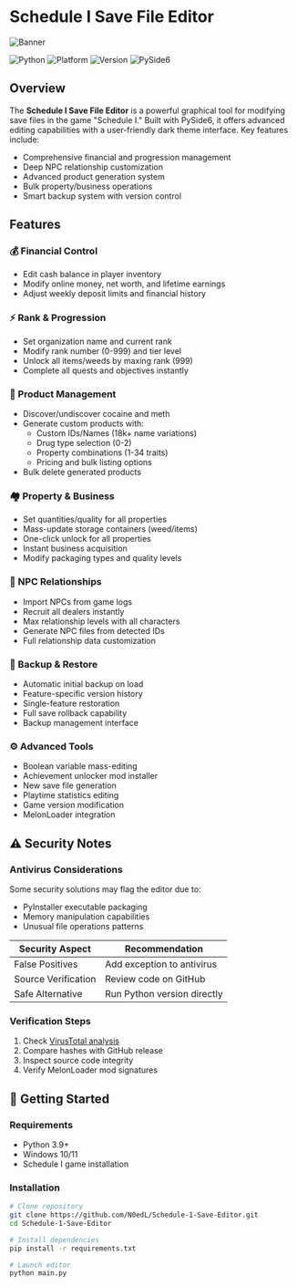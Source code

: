 # Schedule I Save File Editor

![Banner](https://github.com/user-attachments/assets/55a8e085-f339-49cb-8ea6-31a5945d4095)

![Python](https://img.shields.io/badge/python-3.9%2B-blue)
![Platform](https://img.shields.io/badge/platform-Windows-lightgrey)
![Version](https://img.shields.io/badge/version-1.0.3-green)
![PySide6](https://img.shields.io/badge/PySide6-GUI%20Framework-success)

## Overview
The **Schedule I Save File Editor** is a powerful graphical tool for modifying save files in the game "Schedule I." Built with PySide6, it offers advanced editing capabilities with a user-friendly dark theme interface. Key features include:

- Comprehensive financial and progression management
- Deep NPC relationship customization
- Advanced product generation system
- Bulk property/business operations
- Smart backup system with version control

## Features

### 💰 Financial Control
- Edit cash balance in player inventory
- Modify online money, net worth, and lifetime earnings
- Adjust weekly deposit limits and financial history

### ⚡ Rank & Progression
- Set organization name and current rank
- Modify rank number (0-999) and tier level
- Unlock all items/weeds by maxing rank (999)
- Complete all quests and objectives instantly

### 🧪 Product Management
- Discover/undiscover cocaine and meth
- Generate custom products with:
  - Custom IDs/Names (18k+ name variations)
  - Drug type selection (0-2)
  - Property combinations (1-34 traits)
  - Pricing and bulk listing options
- Bulk delete generated products

### 🏘️ Property & Business
- Set quantities/quality for all properties
- Mass-update storage containers (weed/items)
- One-click unlock for all properties
- Instant business acquisition
- Modify packaging types and quality levels

### 🤝 NPC Relationships
- Import NPCs from game logs
- Recruit all dealers instantly
- Max relationship levels with all characters
- Generate NPC files from detected IDs
- Full relationship data customization

### 🔄 Backup & Restore
- Automatic initial backup on load
- Feature-specific version history
- Single-feature restoration
- Full save rollback capability
- Backup management interface

### ⚙️ Advanced Tools
- Boolean variable mass-editing
- Achievement unlocker mod installer
- New save file generation
- Playtime statistics editing
- Game version modification
- MelonLoader integration

## ⚠️ Security Notes

### Antivirus Considerations
Some security solutions may flag the editor due to:
- PyInstaller executable packaging
- Memory manipulation capabilities
- Unusual file operations patterns

| Security Aspect       | Recommendation                |
|-----------------------|-------------------------------|
| False Positives       | Add exception to antivirus    |
| Source Verification   | Review code on GitHub         |
| Safe Alternative      | Run Python version directly   |

### Verification Steps
1. Check [VirusTotal analysis](https://www.virustotal.com/)
2. Compare hashes with GitHub release
3. Inspect source code integrity
4. Verify MelonLoader mod signatures

## 🚀 Getting Started

### Requirements
- Python 3.9+
- Windows 10/11
- Schedule I game installation

### Installation
```bash
# Clone repository
git clone https://github.com/N0edL/Schedule-1-Save-Editor.git
cd Schedule-1-Save-Editor

# Install dependencies
pip install -r requirements.txt

# Launch editor
python main.py

